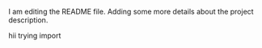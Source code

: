 I am editing the README file. Adding some more details about the project description.

hii trying import
